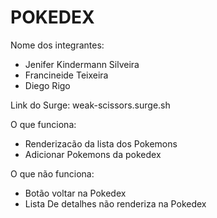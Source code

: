 # POKEDEX

Nome dos integrantes: 
- Jenifer Kindermann Silveira
- Francineide Teixeira
- Diego Rigo

Link do Surge: weak-scissors.surge.sh

O que funciona:
- Renderizacão da lista dos Pokemons
- Adicionar Pokemons da pokedex

O que não funciona: 
- Botão voltar na Pokedex
- Lista De detalhes não renderiza na Pokedex
